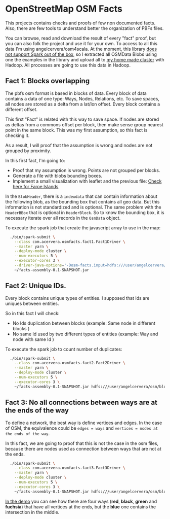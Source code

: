 # OpenStreetMap OSM Facts

This projects contains checks and proofs of few non documented facts.
Also, there are few tools to understand better the organization of PBFs files.

You can browse, read and download the result of every "fact" proof, but you can also folk the project and use it for your own.
To access to all this data I'm using angelcervera/osm4scala. At the moment, this library [does not support Spark out of the box](https://github.com/angelcervera/osm4scala/issues/25), so I
extracted all OSMData Blobs using one the examples in the library and upload all to [my home made cluster]() with Hadoop. All processes are
going to use this data in Hadoop.

## Fact 1: Blocks overlapping
The pbfs osm format is based in blocks of data.
Every block of data contains a data of one type: Ways, Nodes, Relations, etc. To save spaces, all nodes are stored as a
delta from a lat/lon offset. Every block contains a different offset.

This first "Fact" is related with this way to save space. If nodes are stored as deltas from a commons offset per block,
then make sense group nearest point in the same block. This was my first assumption, so this fact is checking it.

As a result, I will proof that the assumption is wrong and nodes are not grouped by proximity.

In this first fact, I'm going to:
- Proof that my assumption is wrong. Points are not grouped per blocks.
- Generate a file with blobs bounding boxes.
- Implement a small visualization with leaflet and the previous file: [Check here for Faroe Islands](https://angelcervera.github.io/osm-facts/)

In the ```BlobHeader```, there is a ```indexdata``` that can contain information about the following blob, as the bounding box that
contains all geo data. But this information is not standardized and is optional.
The same problem with the ```HeaderBBox``` that is optional in ```HeaderBlock```.
So to know the bounding box, it is necessary iterate over all records in the  ```OsmData``` object.

To execute the spark job that create the javascript array to use in the map:
```bash
  ./bin/spark-submit \
    --class com.acervera.osmfacts.fact1.Fact1Driver \
    --master yarn \
    --deploy-mode cluster \
    --num-executors 5 \
    --executor-cores 3 \
    --driver-java-options='-Dosm-facts.input=hdfs:///user/angelcervera/osm/blocks/planet -Dosm-facts.local-file-js-bounding=/home/angelcervera/planet/bboxes.js' \
    ~/facts-assembly-0.1-SNAPSHOT.jar

```

## Fact 2: Unique IDs.

Every block contains unique types of entities. I supposed that Ids are uniques between entities.

So in this fact I will check:
- No Ids duplication between blocks (example: Same node  in different blocks )
- No same Id used by two different types of entities (example: Way and node with same Id )

To execute the spark job to count number of duplicates:
```bash
  ./bin/spark-submit \
    --class com.acervera.osmfacts.fact2.Fact2Driver \
    --master yarn \
    --deploy-mode cluster \
    --num-executors 5 \
    --executor-cores 3 \
    ~/facts-assembly-0.1-SNAPSHOT.jar hdfs:///user/angelcervera/osm/blocks/planet
```

## Fact 3: No all connections between ways are at the ends of the way
To define a network, the best way is define vertices and edges. In the case of OSM, the equivalence could be ```edges = ways``` and ```vertices = nodes at the ends of the way```.

In this fact, we are going to proof that this is not the case in the osm files, because there are nodes used as connection between ways that are not at the ends.

```bash
  ./bin/spark-submit \
    --class com.acervera.osmfacts.fact3.Fact3Driver \
    --master yarn \
    --deploy-mode cluster \
    --num-executors 5 \
    --executor-cores 3 \
    ~/facts-assembly-0.1-SNAPSHOT.jar hdfs:///user/angelcervera/osm/blocks/planet /home/angelcervera/planet/connections_not_at_the_ends
```

[In the demo](https://angelcervera.github.io/osm-facts/) you can see how there are four ways (**red**, **black**, **green** and **fuchsia**) that have all vertices at the ends, but the **blue** one contains the intersection in the middle. 